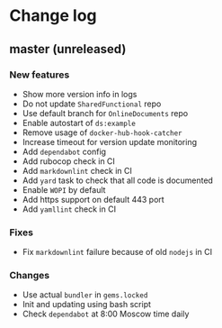 # Change log

## master (unreleased)

### New features

* Show more version info in logs
* Do not update `SharedFunctional` repo
* Use default branch for `OnlineDocuments` repo
* Enable autostart of `ds:example`
* Remove usage of `docker-hub-hook-catcher`
* Increase timeout for version update monitoring
* Add `dependabot` config
* Add rubocop check in CI
* Add `markdownlint` check in CI
* Add `yard` task to check that all code is documented
* Enable `WOPI` by default
* Add https support on default 443 port
* Add `yamllint` check in CI

### Fixes

* Fix `markdownlint` failure because of old `nodejs` in CI

### Changes

* Use actual `bundler` in `gems.locked`
* Init and updating using bash script
* Check `dependabot` at 8:00 Moscow time daily
